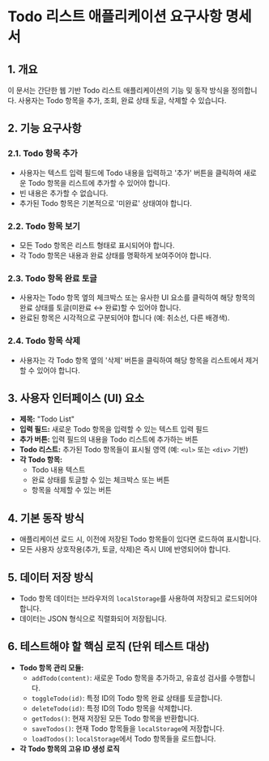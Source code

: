 # Todo 리스트 애플리케이션 요구사항 명세서

## 1. 개요
이 문서는 간단한 웹 기반 Todo 리스트 애플리케이션의 기능 및 동작 방식을 정의합니다. 사용자는 Todo 항목을 추가, 조회, 완료 상태 토글, 삭제할 수 있습니다.

## 2. 기능 요구사항

### 2.1. Todo 항목 추가
- 사용자는 텍스트 입력 필드에 Todo 내용을 입력하고 '추가' 버튼을 클릭하여 새로운 Todo 항목을 리스트에 추가할 수 있어야 합니다.
- 빈 내용은 추가할 수 없습니다.
- 추가된 Todo 항목은 기본적으로 '미완료' 상태여야 합니다.

### 2.2. Todo 항목 보기
- 모든 Todo 항목은 리스트 형태로 표시되어야 합니다.
- 각 Todo 항목은 내용과 완료 상태를 명확하게 보여주어야 합니다.

### 2.3. Todo 항목 완료 토글
- 사용자는 Todo 항목 옆의 체크박스 또는 유사한 UI 요소를 클릭하여 해당 항목의 완료 상태를 토글(미완료 ↔ 완료)할 수 있어야 합니다.
- 완료된 항목은 시각적으로 구분되어야 합니다 (예: 취소선, 다른 배경색).

### 2.4. Todo 항목 삭제
- 사용자는 각 Todo 항목 옆의 '삭제' 버튼을 클릭하여 해당 항목을 리스트에서 제거할 수 있어야 합니다.

## 3. 사용자 인터페이스 (UI) 요소
- **제목:** "Todo List"
- **입력 필드:** 새로운 Todo 항목을 입력할 수 있는 텍스트 입력 필드
- **추가 버튼:** 입력 필드의 내용을 Todo 리스트에 추가하는 버튼
- **Todo 리스트:** 추가된 Todo 항목들이 표시될 영역 (예: `<ul>` 또는 `<div>` 기반)
- **각 Todo 항목:**
    - Todo 내용 텍스트
    - 완료 상태를 토글할 수 있는 체크박스 또는 버튼
    - 항목을 삭제할 수 있는 버튼

## 4. 기본 동작 방식
- 애플리케이션 로드 시, 이전에 저장된 Todo 항목들이 있다면 로드하여 표시합니다.
- 모든 사용자 상호작용(추가, 토글, 삭제)은 즉시 UI에 반영되어야 합니다.

## 5. 데이터 저장 방식
- Todo 항목 데이터는 브라우저의 `localStorage`를 사용하여 저장되고 로드되어야 합니다.
- 데이터는 JSON 형식으로 직렬화되어 저장됩니다.

## 6. 테스트해야 할 핵심 로직 (단위 테스트 대상)
- **Todo 항목 관리 모듈:**
    - `addTodo(content)`: 새로운 Todo 항목을 추가하고, 유효성 검사를 수행합니다.
    - `toggleTodo(id)`: 특정 ID의 Todo 항목 완료 상태를 토글합니다.
    - `deleteTodo(id)`: 특정 ID의 Todo 항목을 삭제합니다.
    - `getTodos()`: 현재 저장된 모든 Todo 항목을 반환합니다.
    - `saveTodos()`: 현재 Todo 항목들을 `localStorage`에 저장합니다.
    - `loadTodos()`: `localStorage`에서 Todo 항목들을 로드합니다.
- **각 Todo 항목의 고유 ID 생성 로직**
